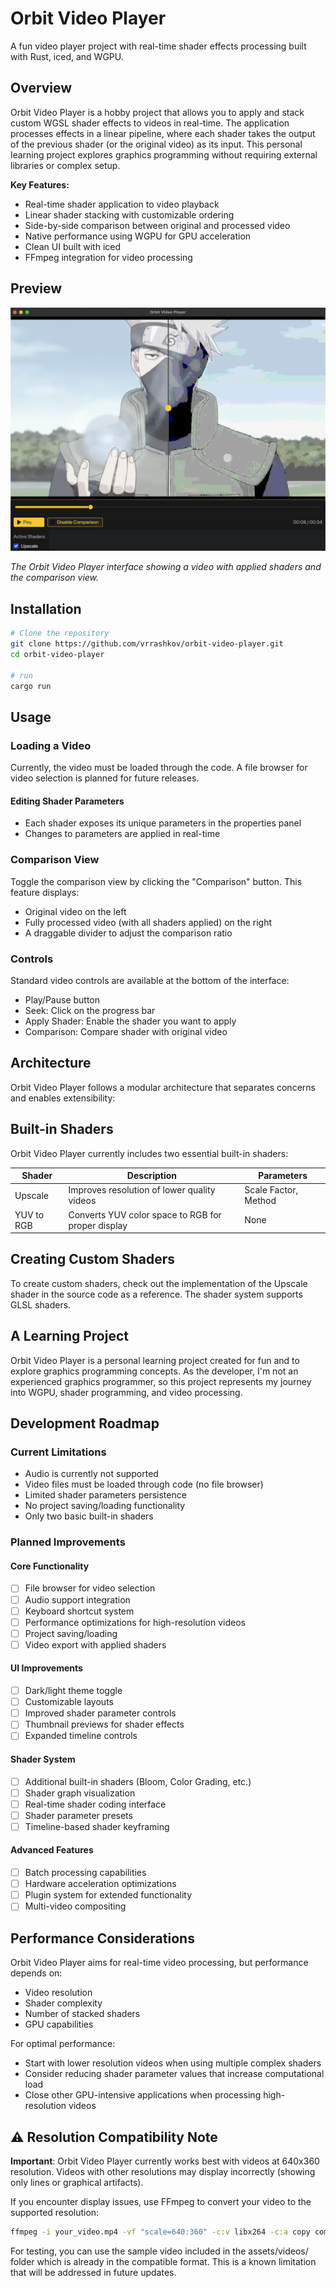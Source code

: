 # Orbit Video Player

A fun video player project with real-time shader effects processing built with Rust, iced, and WGPU.

## Overview

Orbit Video Player is a hobby project that allows you to apply and stack custom WGSL shader effects to videos in real-time. The application processes effects in a linear pipeline, where each shader takes the output of the previous shader (or the original video) as its input. This personal learning project explores graphics programming without requiring external libraries or complex setup.

**Key Features:**

- Real-time shader application to video playback
- Linear shader stacking with customizable ordering
- Side-by-side comparison between original and processed video
- Native performance using WGPU for GPU acceleration
- Clean UI built with iced
- FFmpeg integration for video processing

## Preview

![Orbit Video Player Interface](assets/orbit-video-player-preview.png)

_The Orbit Video Player interface showing a video with applied shaders and the comparison view._

## Installation

```bash
# Clone the repository
git clone https://github.com/vrrashkov/orbit-video-player.git
cd orbit-video-player

# run
cargo run
```

## Usage

### Loading a Video

Currently, the video must be loaded through the code. A file browser for video selection is planned for future releases.

#### Editing Shader Parameters

- Each shader exposes its unique parameters in the properties panel
- Changes to parameters are applied in real-time

### Comparison View

Toggle the comparison view by clicking the "Comparison" button. This feature displays:

- Original video on the left
- Fully processed video (with all shaders applied) on the right
- A draggable divider to adjust the comparison ratio

### Controls

Standard video controls are available at the bottom of the interface:

- Play/Pause button
- Seek: Click on the progress bar
- Apply Shader: Enable the shader you want to apply
- Comparison: Compare shader with original video

## Architecture

Orbit Video Player follows a modular architecture that separates concerns and enables extensibility:

## Built-in Shaders

Orbit Video Player currently includes two essential built-in shaders:

| Shader     | Description                                        | Parameters           |
| ---------- | -------------------------------------------------- | -------------------- |
| Upscale    | Improves resolution of lower quality videos        | Scale Factor, Method |
| YUV to RGB | Converts YUV color space to RGB for proper display | None                 |

## Creating Custom Shaders

To create custom shaders, check out the implementation of the Upscale shader in the source code as a reference. The shader system supports GLSL shaders.

## A Learning Project

Orbit Video Player is a personal learning project created for fun and to explore graphics programming concepts. As the developer, I'm not an experienced graphics programmer, so this project represents my journey into WGPU, shader programming, and video processing.

## Development Roadmap

### Current Limitations

- Audio is currently not supported
- Video files must be loaded through code (no file browser)
- Limited shader parameters persistence
- No project saving/loading functionality
- Only two basic built-in shaders

### Planned Improvements

#### Core Functionality

- [ ] File browser for video selection
- [ ] Audio support integration
- [ ] Keyboard shortcut system
- [ ] Performance optimizations for high-resolution videos
- [ ] Project saving/loading
- [ ] Video export with applied shaders

#### UI Improvements

- [ ] Dark/light theme toggle
- [ ] Customizable layouts
- [ ] Improved shader parameter controls
- [ ] Thumbnail previews for shader effects
- [ ] Expanded timeline controls

#### Shader System

- [ ] Additional built-in shaders (Bloom, Color Grading, etc.)
- [ ] Shader graph visualization
- [ ] Real-time shader coding interface
- [ ] Shader parameter presets
- [ ] Timeline-based shader keyframing

#### Advanced Features

- [ ] Batch processing capabilities
- [ ] Hardware acceleration optimizations
- [ ] Plugin system for extended functionality
- [ ] Multi-video compositing

## Performance Considerations

Orbit Video Player aims for real-time video processing, but performance depends on:

- Video resolution
- Shader complexity
- Number of stacked shaders
- GPU capabilities

For optimal performance:

- Start with lower resolution videos when using multiple complex shaders
- Consider reducing shader parameter values that increase computational load
- Close other GPU-intensive applications when processing high-resolution videos

## ⚠️ Resolution Compatibility Note

**Important**: Orbit Video Player currently works best with videos at 640x360 resolution. Videos with other resolutions may display incorrectly (showing only lines or graphical artifacts).

If you encounter display issues, use FFmpeg to convert your video to the supported resolution:

```bash
ffmpeg -i your_video.mp4 -vf "scale=640:360" -c:v libx264 -c:a copy compatible_video.mp4
```

For testing, you can use the sample video included in the assets/videos/ folder which is already in the compatible format.
This is a known limitation that will be addressed in future updates.
